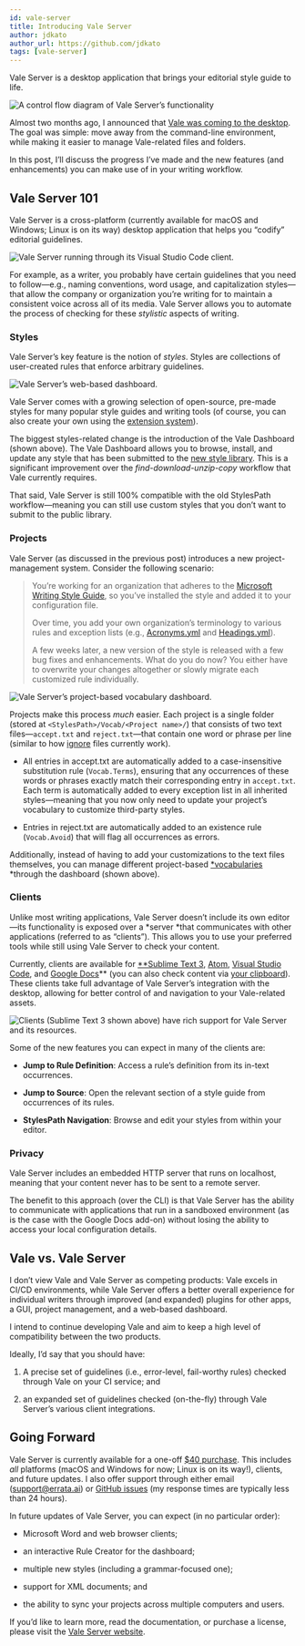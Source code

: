 ```yaml
---
id: vale-server
title: Introducing Vale Server
author: jdkato
author_url: https://github.com/jdkato
tags: [vale-server]
---
```


Vale Server is a desktop application that brings your editorial style guide to life.

![A control flow diagram of Vale Server’s functionality](https://cdn-images-1.medium.com/max/2000/1*qBGyIDJlj9jY4osEhr3Q3A.png)

Almost two months ago, I announced that [Vale was coming to the desktop](https://medium.com/@jdkato/vale-comes-to-the-desktop-b813b24b66ba). The goal was simple: move away from the command-line environment, while making it easier to manage Vale-related files and folders.

In this post, I’ll discuss the progress I’ve made and the new features (and enhancements) you can make use of in your writing workflow.

## Vale Server 101

Vale Server is a cross-platform (currently available for macOS and Windows; Linux is on its way) desktop application that helps you “codify” editorial guidelines.

![Vale Server running through its Visual Studio Code client.](https://cdn-images-1.medium.com/max/3488/1*m4YPCAnNs3loML_Z2adEJQ.png)

For example, as a writer, you probably have certain guidelines that you need to follow—e.g., naming conventions, word usage, and capitalization styles—that allow the company or organization you’re writing for to maintain a consistent voice across all of its media. Vale Server allows you to automate the process of checking for these *stylistic* aspects of writing.

### Styles

Vale Server’s key feature is the notion of *styles*. Styles are collections of user-created rules that enforce arbitrary guidelines.

![Vale Server’s web-based dashboard.](https://cdn-images-1.medium.com/max/3756/1*bvhbRiZzI5PI9OF_rXY9IA.png)

Vale Server comes with a growing selection of open-source, pre-made styles for many popular style guides and writing tools (of course, you can also create your own using the [extension system](https://errata-ai.github.io/vale-server/docs/style)).

The biggest styles-related change is the introduction of the Vale Dashboard (shown above). The Vale Dashboard allows you to browse, install, and update any style that has been submitted to the [new style library](https://github.com/errata-ai/styles). This is a significant improvement over the *find-download-unzip-copy* workflow that Vale currently requires.

That said, Vale Server is still 100% compatible with the old StylesPath workflow—meaning you can still use custom styles that you don’t want to submit to the public library.

### Projects

Vale Server (as discussed in the previous post) introduces a new project-management system. Consider the following scenario:

> You’re working for an organization that adheres to the [Microsoft Writing Style Guide](https://github.com/errata-ai/Microsoft), so you’ve installed the style and added it to your configuration file.
>
> Over time, you add your own organization’s terminology to various rules and exception lists (e.g., [Acronyms.yml](https://github.com/errata-ai/Microsoft/blob/master/Microsoft/Acronyms.yml) and [Headings.yml](https://github.com/errata-ai/Microsoft/blob/master/Microsoft/Headings.yml)).
>
> A few weeks later, a new version of the style is released with a few bug fixes and enhancements. What do you do now? You either have to overwrite your changes altogether or slowly migrate each customized rule individually.

![Vale Server’s project-based vocabulary dashboard.](https://cdn-images-1.medium.com/max/3992/1*dHt8G3gB-4M_TT2xdsyn9w.png)

Projects make this process *much* easier. Each project is a single folder (stored at `<StylesPath>/Vocab/<Project name>/`) that consists of two text files&mdash;`accept.txt` and `reject.txt`&mdash;that contain one word or phrase per line (similar to how [ignore](https://errata-ai.github.io/vale/styles/#spelling) files currently work).

* All entries in accept.txt are automatically added to a case-insensitive substitution rule (`Vocab.Terms`), ensuring that any occurrences of these words or phrases exactly match their corresponding entry in `accept.txt`. Each term is automatically added to every exception list in all inherited styles—meaning that you now only need to update your project’s vocabulary to customize third-party styles.

* Entries in reject.txt are automatically added to an existence rule (`Vocab.Avoid`) that will flag all occurrences as errors.

Additionally, instead of having to add your customizations to the text files themselves, you can manage different project-based [*vocabularies](https://errata-ai.github.io/vale-server/docs/ui#vocabularies) *through the dashboard (shown above).

### Clients

Unlike most writing applications, Vale Server doesn’t include its own editor—its functionality is exposed over a *server *that communicates with other applications (referred to as “clients”). This allows you to use your preferred tools while still using Vale Server to check your content.

Currently, clients are available for [**Sublime Text 3](https://github.com/errata-ai/SubVale/blob/master/README.md), [Atom](https://github.com/errata-ai/vale-atom), [Visual Studio Code](https://github.com/errata-ai/vale-vscode), and [Google Docs](https://errata-ai.github.io/vale-server/docs/gdocs)** (you can also check content via [your clipboard](https://errata-ai.github.io/vale-server/docs/usage#step-4-using-the-clipboard)). These clients take full advantage of Vale Server’s integration with the desktop, allowing for better control of and navigation to your Vale-related assets.

![Clients (Sublime Text 3 shown above) have rich support for Vale Server and its resources.](https://cdn-images-1.medium.com/max/3500/1*Ca3t8c8d9i0aN_m60eueHQ.png)

Some of the new features you can expect in many of the clients are:

* **Jump to Rule Definition**: Access a rule’s definition from its in-text occurrences.

* **Jump to Source**: Open the relevant section of a style guide from occurrences of its rules.

* **StylesPath Navigation**: Browse and edit your styles from within your editor.

### Privacy

Vale Server includes an embedded HTTP server that runs on localhost, meaning that your content never has to be sent to a remote server.

The benefit to this approach (over the CLI) is that Vale Server has the ability to communicate with applications that run in a sandboxed environment (as is the case with the Google Docs add-on) without losing the ability to access your local configuration details.

## Vale vs. Vale Server

I don’t view Vale and Vale Server as competing products: Vale excels in CI/CD environments, while Vale Server offers a better overall experience for individual writers through improved (and expanded) plugins for other apps, a GUI, project management, and a web-based dashboard.

I intend to continue developing Vale and aim to keep a high level of compatibility between the two products.

Ideally, I’d say that you should have:

1. A precise set of guidelines (i.e., error-level, fail-worthy rules) checked through Vale on your CI service; and

1. an expanded set of guidelines checked (on-the-fly) through Vale Server’s various client integrations.

## Going Forward

Vale Server is currently available for a one-off [$40 purchase](https://errata.ai/vale-server/#puchase). This includes *all* platforms (macOS and Windows for now; Linux is on its way!), clients, and future updates. I also offer support through either email (support@errata.ai) or [GitHub issues](https://github.com/errata-ai/vale-server/issues) (my response times are typically less than 24 hours).

In future updates of Vale Server, you can expect (in no particular order):

* Microsoft Word and web browser clients;

* an interactive Rule Creator for the dashboard;

* multiple new styles (including a grammar-focused one);

* support for XML documents; and

* the ability to sync your projects across multiple computers and users.

If you’d like to learn more, read the documentation, or purchase a license, please visit the [Vale Server website](https://errata.ai/vale-server/).

